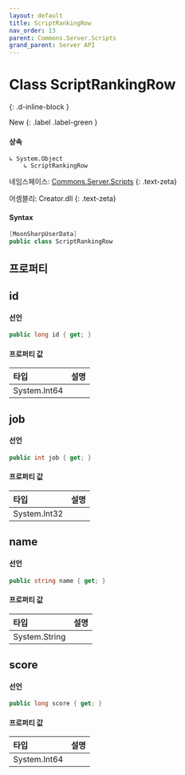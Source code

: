 ```yaml
---
layout: default
title: ScriptRankingRow
nav_order: 13
parent: Commons.Server.Scripts
grand_parent: Server API
---
```


<!-- 아래에 문서 작성 -->

# Class ScriptRankingRow 
{: .d-inline-block }

New
{: .label .label-green }

#### 상속

```
↳ System.Object
    ↳ ScriptRankingRow
```

네임스페이스: [Commons.Server.Scripts](../)
{: .text-zeta}

어셈블리: Creator.dll
{: .text-zeta}


#### Syntax

```cs
[MoonSharpUserData]
public class ScriptRankingRow
```

## 프로퍼티

## id

#### 선언
```cs
public long id { get; }
```

#### 프로퍼티 값

|타입|설명|
|:--|:--|
|System.Int64|

## job

#### 선언
```cs
public int job { get; }
```

#### 프로퍼티 값

|타입|설명|
|:--|:--|
|System.Int32|

## name

#### 선언
```cs
public string name { get; }
```

#### 프로퍼티 값

|타입|설명|
|:-|:-|
|System.String|

## score

#### 선언
```cs
public long score { get; }
```

#### 프로퍼티 값

|타입|설명|
|:-|:-|
|System.Int64|